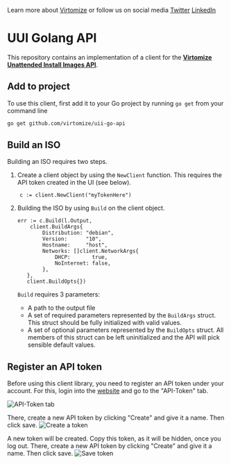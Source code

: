 Learn more about [Virtomize](virtomize.com) 
or follow us on social media 
[Twitter](http://twitter.com/virtomize) 
[LinkedIn](http://www.linkedin.com/company/virtomize)

# UUI Golang API
This repository contains an implementation of a client for the [**Virtomize Unattended Install Images API**](https://uii.virtomize.com/).

## Add to project

To use this client, first add it to your Go project by running `go get` from your command line

``` bash 
go get github.com/virtomize/uii-go-api
```

## Build an ISO
Building an ISO requires two steps.
1. Create a client object by using the `NewClient` function. 
This requires the API token created in the UI (see below). 

```
    c := client.NewClient("myTokenHere")
```

2. Building the ISO by using `Build` on the client object. 
    ```
   err := c.Build(l.Output, 
        client.BuildArgs{
            Distribution: "debian",
            Version:      "10",
            Hostname:     "host",
            Networks: []client.NetworkArgs{            
                DHCP:       true,
                NoInternet: false,
            },
       },         
       client.BuildOpts{})
   ```
   
   `Build` requires 3 parameters: 
   - A path to the output file
   - A set of required parameters represented by the `BuildArgs` struct. 
    This struct should be fully initialized with valid values.
   - A set of optional parameters represented by the `BuildOpts` struct.
   All members of this struct can be left uninitialized and the API will pick sensible default values.

## Register an API token
Before using this client library, you need to register an API token under your account.
For this, login into the [website](virtomize.com) and go to the "API-Token" tab.

![API-Token tab](https://github.com/Virtomize/uii_go_api/blob/60f79a50fc429f630eba553aaf057e6daa12ef97/doc/api-token.png "API-Token tab")

There, create a new API token by clicking "Create" and give it a name. Then click save.
![Create a token](https://github.com/Virtomize/uii_go_api/blob/60f79a50fc429f630eba553aaf057e6daa12ef97/doc/api-token-create.png "Create a token")

A new token will be created.
Copy this token, as it will be hidden, once you log out.
There, create a new API token by clicking "Create" and give it a name. Then click save.
![Save token](https://github.com/Virtomize/uii_go_api/blob/60f79a50fc429f630eba553aaf057e6daa12ef97/doc/api-token-created.png "Save token")

